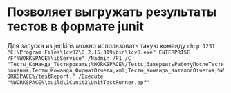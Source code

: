 # Позволяет выгружать результаты тестов в формате junit 

Для запуска из jenkins можно использовать такую команду 
`chcp 1251
"C:\Program Files\1cv82\8.2.15.319\bin\1cv8.exe" ENTERPRISE /F"%WORKSPACE%\ibService" /Nadmin /P1 /C "Тесты_Команда_Тестировать;%WORKSPACE%/Tests;ЗавершитьРаботуПослеТестирования;Тесты_Команда_ФорматОтчета;xml;Тесты_Команда_КаталогОтчетов;%WORKSPACE%/testReport;" /Execute "%WORKSPACE%\build\1Cunit2\UnitTestRunner.epf"`